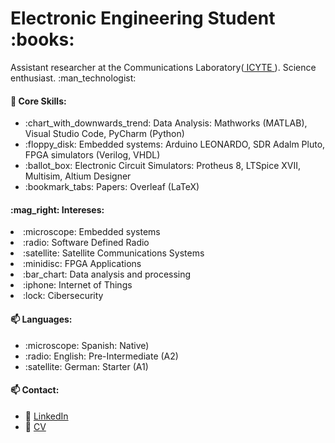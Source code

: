 <h1> Electronic Engineering Student  :books:</h1>

<p>  Assistant researcher at the Communications Laboratory(<a href='https://icyte.conicet.gov.ar/'> ICYTE </a>). Science enthusiast. :man_technologist:</p>


<h4>🧠 Core Skills:</h4>
<ul>
  <li>:chart_with_downwards_trend: Data Analysis: Mathworks (MATLAB), Visual Studio Code, PyCharm (Python) </li>
    <li>:floppy_disk: Embedded systems: Arduino LEONARDO, SDR Adalm Pluto, FPGA simulators (Verilog, VHDL) </li>
         <li>   :ballot_box: Electronic Circuit Simulators: Protheus 8, LTSpice XVII, Multisim, Altium Designer </li>
           <li>:bookmark_tabs: Papers: Overleaf (LaTeX) </li>
 
</ul>  

<h4>:mag_right: Intereses:</h4>
 <li> :microscope: Embedded systems </li>
   <li> :radio: Software Defined Radio </li>
    <li> :satellite: Satellite Communications Systems </li>
     <li> :minidisc: FPGA Applications </li>
      <li> :bar_chart: Data analysis and processing</li>
       <li> :iphone:  Internet of Things </li>
         <li> :lock: Cibersecurity </li>           
 
</ul>

<h4>📫 Languages:</h4>
<ul>
<li> :microscope: Spanish: Native)</li>
   <li> :radio: English: Pre-Intermediate (A2)</li>
    <li> :satellite: German: Starter (A1)</li>
</ul>


<h4>📫 Contact:</h4>
<ul>
  <li>📧 <a href='https://www.linkedin.com/in/vazquezleonardodavid'> LinkedIn </a> </li>
  <li>📜 <a href='https://github.com/leonardovazquez/Certificados/blob/4068a0ff9c98f96bda33c68891fb432955ba34d5/CV%20VAZQUEZ-C%C3%93DIGO%20TEX/CV%20-%20VAZQUEZ%20LEONARDO%20DAVID.pdf'> CV </a> </li>
</ul>


<!--
**leonardovazquez/leonardovazquez** is a ✨ _special_ ✨ repository because its `README.md` (this file) appears on your GitHub profile.

Here are some ideas to get you started:

- 🔭 I’m currently working on ...
- 🌱 I’m currently learning ...
- 👯 I’m looking to collaborate on ...
- 🤔 I’m looking for help with ...
- 💬 Ask me about ...
- 📫 How to reach me: ...
- 😄 Pronouns: ...
- ⚡ Fun fact: ...
-->

